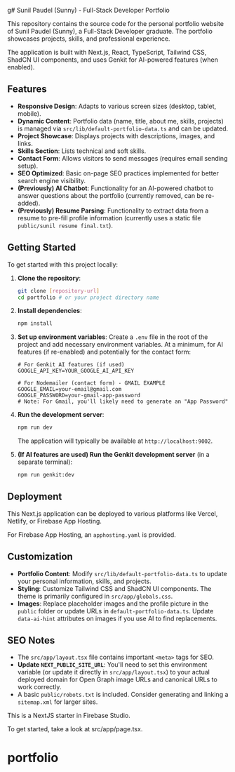 
g# Sunil Paudel (Sunny) - Full-Stack Developer Portfolio

This repository contains the source code for the personal portfolio website of Sunil Paudel (Sunny), a Full-Stack Developer graduate. The portfolio showcases projects, skills, and professional experience.

The application is built with Next.js, React, TypeScript, Tailwind CSS, ShadCN UI components, and uses Genkit for AI-powered features (when enabled).

## Features

*   **Responsive Design**: Adapts to various screen sizes (desktop, tablet, mobile).
*   **Dynamic Content**: Portfolio data (name, title, about me, skills, projects) is managed via `src/lib/default-portfolio-data.ts` and can be updated.
*   **Project Showcase**: Displays projects with descriptions, images, and links.
*   **Skills Section**: Lists technical and soft skills.
*   **Contact Form**: Allows visitors to send messages (requires email sending setup).
*   **SEO Optimized**: Basic on-page SEO practices implemented for better search engine visibility.
*   **(Previously) AI Chatbot**: Functionality for an AI-powered chatbot to answer questions about the portfolio (currently removed, can be re-added).
*   **(Previously) Resume Parsing**: Functionality to extract data from a resume to pre-fill profile information (currently uses a static file `public/sunil resume final.txt`).

## Getting Started

To get started with this project locally:

1.  **Clone the repository**:
    ```bash
    git clone [repository-url]
    cd portfolio # or your project directory name
    ```

2.  **Install dependencies**:
    ```bash
    npm install
    ```

3.  **Set up environment variables**:
    Create a `.env` file in the root of the project and add necessary environment variables. At a minimum, for AI features (if re-enabled) and potentially for the contact form:
    ```env
    # For Genkit AI features (if used)
    GOOGLE_API_KEY=YOUR_GOOGLE_AI_API_KEY

    # For Nodemailer (contact form) - GMAIL EXAMPLE
    GOOGLE_EMAIL=your-email@gmail.com
    GOOGLE_PASSWORD=your-gmail-app-password 
    # Note: For Gmail, you'll likely need to generate an "App Password"
    ```

4.  **Run the development server**:
    ```bash
    npm run dev
    ```
    The application will typically be available at `http://localhost:9002`.

5.  **(If AI features are used) Run the Genkit development server** (in a separate terminal):
    ```bash
    npm run genkit:dev
    ```

## Deployment

This Next.js application can be deployed to various platforms like Vercel, Netlify, or Firebase App Hosting.

For Firebase App Hosting, an `apphosting.yaml` is provided.

## Customization

*   **Portfolio Content**: Modify `src/lib/default-portfolio-data.ts` to update your personal information, skills, and projects.
*   **Styling**: Customize Tailwind CSS and ShadCN UI components. The theme is primarily configured in `src/app/globals.css`.
*   **Images**: Replace placeholder images and the profile picture in the `public` folder or update URLs in `default-portfolio-data.ts`. Update `data-ai-hint` attributes on images if you use AI to find replacements.

## SEO Notes

*   The `src/app/layout.tsx` file contains important `<meta>` tags for SEO.
*   **Update `NEXT_PUBLIC_SITE_URL`**: You'll need to set this environment variable (or update it directly in `src/app/layout.tsx`) to your actual deployed domain for Open Graph image URLs and canonical URLs to work correctly.
*   A basic `public/robots.txt` is included. Consider generating and linking a `sitemap.xml` for larger sites.

This is a NextJS starter in Firebase Studio.

To get started, take a look at src/app/page.tsx.
# portfolio
